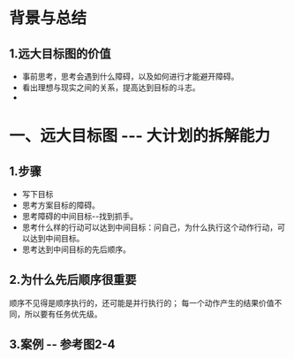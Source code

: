 # 背景与总结
## 1.远大目标图的价值
* 事前思考，思考会遇到什么障碍，以及如何进行才能避开障碍。
* 看出理想与现实之间的关系，提高达到目标的斗志。
* 

# 一、远大目标图 --- 大计划的拆解能力
## 1.步骤
* 写下目标
* 思考方案目标的障碍。
* 思考障碍的中间目标--找到抓手。
* 思考什么样的行动可以达到中间目标：问自己，为什么执行这个动作行动，可以达到中间目标。
* 思考达到中间目标的先后顺序。

## 2.为什么先后顺序很重要
顺序不见得是顺序执行的，还可能是并行执行的；
每一个动作产生的结果价值不同，所以要有任务优先级。

## 3.案例 -- 参考图2-4

